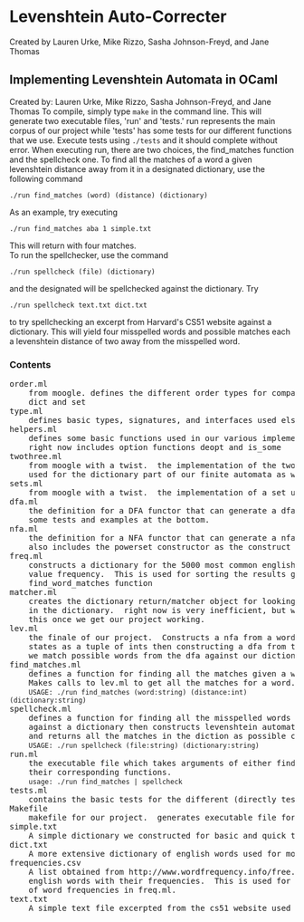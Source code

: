 # Levenshtein Auto-Correcter #

Created by Lauren Urke, Mike Rizzo, Sasha Johnson-Freyd, and Jane Thomas

## Implementing Levenshtein Automata in OCaml ## 

Created by: Lauren Urke, Mike Rizzo, Sasha Johnson-Freyd, and Jane Thomas
To compile, simply type <code>make</code> in the command line.  This will 
generate two executable files, 'run' and 'tests.'  run represents 
the main corpus of our project while 'tests' has some tests for 
our different functions that we use.  Execute tests using 
<code>./tests</code> and it should complete without error.  When executing
run, there are two choices, the find_matches function and the 
spellcheck one.  To find all the matches of a word a given
levenshtein distance away from it in a designated dictionary,
use the following command 
<pre><code>./run find_matches (word) (distance) (dictionary)</code></pre>
As an example, try executing 
<pre><code>./run find_matches aba 1 simple.txt</code></pre>
This will return with four matches.  
To run the spellchecker, use the command
<pre><code>./run spellcheck (file) (dictionary)</code></pre>
and the designated will be spellchecked against the dictionary.  Try 
<pre><code>./run spellcheck text.txt dict.txt</code></pre>
to try spellchecking an excerpt from Harvard's CS51 website against a dictionary.  This will
yield four misspelled words and possible matches each a 
levenshtein distance of two away from the misspelled word.

### Contents ###

<pre>
order.ml
    from moogle. defines the different order types for comparison used in the
    dict and set
type.ml
    defines basic types, signatures, and interfaces used elsewhere in our project
helpers.ml
    defines some basic functions used in our various implementations.
    right now includes option functions deopt and is_some
twothree.ml
    from moogle with a twist.  the implementation of the twothree tree.  This is 
    used for the dictionary part of our finite automata as well as constructing sets.
sets.ml
    from moogle with a twist.  the implementation of a set using a twothree tree.
dfa.ml
    the definition for a DFA functor that can generate a dfa object.  Also contains
    some tests and examples at the bottom.
nfa.ml
    the definition for a NFA functor that can generate a nfa object.
    also includes the powerset constructor as the construct method of the nfa.
freq.ml
    constructs a dictionary for the 5000 most common english words with key word and 
    value frequency.  This is used for sorting the results given by our 
    find_word_matches function
matcher.ml
    creates the dictionary return/matcher object for looking up our possible matches 
    in the dictionary.  right now is very inefficient, but we will look on improving 
    this once we get our project working.
lev.ml
    the finale of our project.  Constructs a nfa from a word and a distance representing 
    states as a tuple of ints then constructing a dfa from this using powersets.  Finally 
    we match possible words from the dfa against our dictionary.
find_matches.ml
    defines a function for finding all the matches given a word, distance, and dictionary.
    Makes calls to lev.ml to get all the matches for a word.
    <code>USAGE: ./run find_matches (word:string) (distance:int) (dictionary:string)</code>
spellcheck.ml
    defines a function for finding all the misspelled words in a document by checking these
    against a dictionary then constructs levenshtein automata for each of these 2 units away
    and returns all the matches in the diction as possible correct words.
    <code>USAGE: ./run spellcheck (file:string) (dictionary:string)</code>
run.ml
    the executable file which takes arguments of either find_matches or spellcheck and runs 
    their corresponding functions.
    <code>usage: ./run find_matches | spellcheck</code>
tests.ml
    contains the basic tests for the different (directly testable) components of our algorithm.
Makefile
    makefile for our project.  generates executable file for run.
simple.txt
    A simple dictionary we constructed for basic and quick testing.
dict.txt
    A more extensive dictionary of english words used for more in depth searching and matching.
frequencies.csv
    A list obtained from http://www.wordfrequency.info/free.asp of the most common 5000 
    english words with their frequencies.  This is used for constructing the dictionary 
    of word frequencies in freq.ml.
text.txt
    A simple text file excerpted from the cs51 website used for basic testing of spellcheck
</pre>